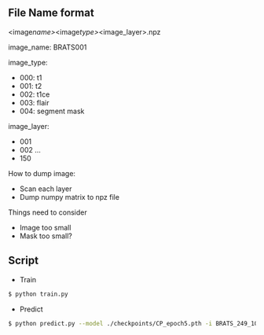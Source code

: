 ## File Name format

<image*name>*<image*type>*<image_layer>.npz

image_name: BRATS001

image_type:

- 000: t1
- 001: t2
- 002: t1ce
- 003: flair
- 004: segment mask

image_layer:

- 001
- 002
  ...
- 150

How to dump image:

- Scan each layer
- Dump numpy matrix to npz file

Things need to consider

- Image too small
- Mask too small?

## Script

- Train

```bash
$ python train.py
```

- Predict

```bash
$ python predict.py --model ./checkpoints/CP_epoch5.pth -i BRATS_249_100
```
